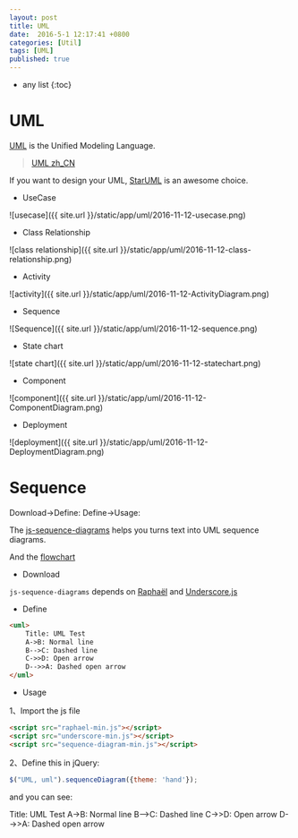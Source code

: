 ```yaml
---
layout: post
title: UML
date:  2016-5-1 12:17:41 +0800
categories: [Util]
tags: [UML]
published: true
---
```


* any list
{:toc}


# UML

[UML](http://www.uml.org/) is the Unified Modeling Language.

> [UML zh_CN](www.uml.org.cn)

If you want to design your UML, [StarUML](http://staruml.io/) is an awesome choice.

- UseCase

![usecase]({{ site.url }}/static/app/uml/2016-11-12-usecase.png)

- Class Relationship

![class relationship]({{ site.url }}/static/app/uml/2016-11-12-class-relationship.png)


- Activity

![activity]({{ site.url }}/static/app/uml/2016-11-12-ActivityDiagram.png)


- Sequence

![Sequence]({{ site.url }}/static/app/uml/2016-11-12-sequence.png)


- State chart

![state chart]({{ site.url }}/static/app/uml/2016-11-12-statechart.png)

- Component

![component]({{ site.url }}/static/app/uml/2016-11-12-ComponentDiagram.png)

- Deployment

![deployment]({{ site.url }}/static/app/uml/2016-11-12-DeploymentDiagram.png)

# Sequence

<uml>
    Download->Define:
    Define->Usage:
</uml>


The [js-sequence-diagrams](http://bramp.github.io/js-sequence-diagrams/) helps you turns text into UML sequence diagrams.

And the [flowchart](http://flowchart.js.org/)



- Download

```js-sequence-diagrams``` depends on [Raphaël](https://github.com/DmitryBaranovskiy/raphael) and [Underscore.js](http://underscorejs.org/)

- Define

```html
<uml>
    Title: UML Test
    A->B: Normal line
    B-->C: Dashed line
    C->>D: Open arrow
    D-->>A: Dashed open arrow
</uml>
```

- Usage

1、Import the js file

```html
<script src="raphael-min.js"></script>
<script src="underscore-min.js"></script>
<script src="sequence-diagram-min.js"></script>
```

2、Define this in jQuery:

```js
$("UML, uml").sequenceDiagram({theme: 'hand'});
```

and you can see:

<uml>
    Title: UML Test
    A->B: Normal line
    B-->C: Dashed line
    C->>D: Open arrow
    D-->>A: Dashed open arrow
</uml>
